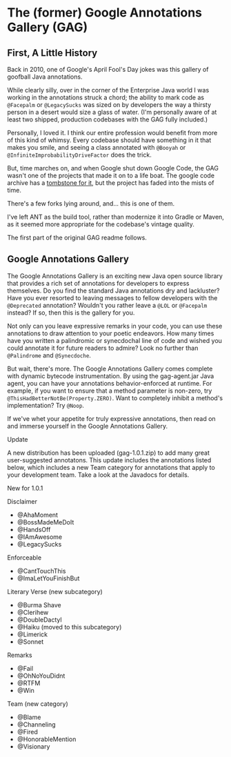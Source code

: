 # The (former) Google Annotations Gallery (GAG)

## First, A Little History

Back in 2010, one of Google's April Fool's Day jokes was this gallery of goofball Java annotations.
 
 While clearly silly, over in the corner of the Enterprise Java world I was working in the annotations struck a chord; the ability to mark code as `@Facepalm` or `@LegacySucks` was sized on by developers the way a thirsty person in a desert would size a glass of water.  (I'm personally aware of at least two shipped, production codebases with the GAG fully included.)

  Personally, I loved it.  I think our entire profession would benefit from more of this kind of whimsy.  Every codebase should have something in it that makes you smile, and seeing a class annotated with `@Booyah` or `@InfiniteImprobabilityDriveFactor` does the trick.
    
But, time marches on, and when Google shut down Google Code, the GAG wasn't one of the projects that made it on to a life boat.  The google code archive has a [tombstone for it](https://code.google.com/archive/p/gag/), but the project has faded into the mists of time.


 There's a few forks lying around, and... this is one of them.
 
 I've left ANT as the build tool, rather than modernize it into Gradle or Maven, as it seemed more appropriate for the codebase's vintage quality.
 
  
 
 
 The first part of the original GAG readme follows.
 
 
 
 

## Google Annotations Gallery

The Google Annotations Gallery is an exciting new Java open source library that provides a rich set of annotations for developers to express themselves. Do you find the standard Java annotations dry and lackluster? Have you ever resorted to leaving messages to fellow developers with the `@Deprecated` annotation? Wouldn't you rather leave a `@LOL` or `@Facepalm` instead? If so, then this is the gallery for you.

Not only can you leave expressive remarks in your code, you can use these annotations to draw attention to your poetic endeavors. How many times have you written a palindromic or synecdochal line of code and wished you could annotate it for future readers to admire? Look no further than `@Palindrome` and `@Synecdoche`.

But wait, there's more. The Google Annotations Gallery comes complete with dynamic bytecode instrumentation. By using the gag-agent.jar Java agent, you can have your annotations behavior-enforced at runtime. For example, if you want to ensure that a method parameter is non-zero, try `@ThisHadBetterNotBe(Property.ZERO)`. Want to completely inhibit a method's implementation? Try `@Noop`.

If we've whet your appetite for truly expressive annotations, then read on and immerse yourself in the Google Annotations Gallery.

Update

A new distribution has been uploaded (gag-1.0.1.zip) to add many great user-suggested annotatons. This update includes the annotations listed below, which includes a new Team category for annotations that apply to your development team. Take a look at the Javadocs for details.

New for 1.0.1

Disclaimer 
* @AhaMoment 
* @BossMadeMeDoIt 
* @HandsOff 
* @IAmAwesome 
* @LegacySucks

Enforceable 
* @CantTouchThis 
* @ImaLetYouFinishBut

Literary Verse (new subcategory) 
* @Burma Shave 
* @Clerihew 
* @DoubleDactyl 
* @Haiku (moved to this subcategory) 
* @Limerick 
* @Sonnet

Remarks 
* @Fail 
* @OhNoYouDidnt 
* @RTFM 
* @Win

Team (new category) 
* @Blame 
* @Channeling 
* @Fired 
* @HonorableMention 
* @Visionary
 
 